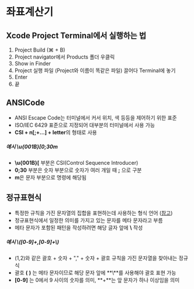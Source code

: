 # 좌표계산기  

## Xcode Project Terminal에서 실행하는 법

1. Project Build (⌘ + B)
2. Project navigator에서 Products 폴더 우클릭
3. Show in Finder
4. Project 실행 파일 (Project와 이름이 똑같은 파일) 끌어다 Terminal에 놓기
5. Enter
6. 끝

## ANSICode
 - ANSI Escape Code는 터미널에서 커서 위치, 색 등등을 제어하기 위한 표준  
 - ISO/IEC 6429 표준으로 지정되어 대부분의 터미널에서 사용 가능
 - **CSI + n[;+...] + letter**의 형태로 사용

##### 예시 \u{001B}[0;30m
 - **\u{001B}[** 부분은 CSI(Control Sequence Introducer)
 - **0;30** 부분은 숫자 부분으로 숫자가 여러 개일 때 **;** 으로 구분
 - **m**은 문자 부분으로 명령에 해당됨

## 정규표현식
 - 특정한 규칙을 가진 문자열의 집합을 표현하는데 사용하는 형식 언어 ([참고](https://ko.wikipedia.org/wiki/정규_표현식))
 - 정규표현식에서 일정한 의미를 가지고 있는 문자를 메타 문자라고 부름
 - 메타 문자가 포함된 패턴을 작성하려면 해당 글자 앞에 **\\** 작성

##### 예시 \\([0-9]+,[0-9]+\\)
 - (1,2)와 같은 괄호 + 숫자 + "," + 숫자 + 괄호 규칙을 가진 문자열을 찾아내는 정규식
 - 괄호 **(**  **)** 는 메타 문자이므로 해당 문자 앞에 **\\**를 사용해야 괄호 표현 가능
 - **[0-9]** 는 0에서 9 사이의 숫자를 의미, **+**는 앞 문자가 하나 이상임을 의미
